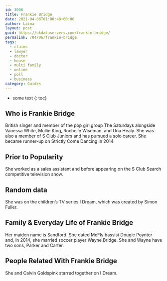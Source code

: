 ```yaml
---
id: 3006
title: Frankie Bridge
date: 2021-04-06T01:00:48+00:00
author: Laima
layout: post
guid: https://ukdataservers.com/frankie-bridge/
permalink: /04/06/frankie-bridge
tags:
  - claims
  - lawyer
  - doctor
  - house
  - multi family
  - online
  - poll
  - business
category: Guides
---
```


* some text
{: toc}


## Who is Frankie Bridge
                  
                  
                  
British singer and member of the pop girl group The Saturdays alongside Vanessa White, Mollie King, Rochelle Wiseman, and Una Healy. She was also a member of S Club Juniors and has pursued a solo career. She became runner-up on Strictly Come Dancing in 2014.
                  
              
            
              
            
                
                
                
## Prior to Popularity
                  
                  
                  
She worked as a sales assistant and before appearing on the S Club Search competitive television show.
                  
              
            
              
            
                
                
                
## Random data
                  
                  
                  
She was on the children&#8217;s TV series I Dream, which was created by Simon Fuller.
                  
              
            
              
            
                
                
                
## Family & Everyday Life of Frankie Bridge
                  
                  
                  
Her maiden name is Sandford. She dated McFly bassist Dougie Poynter and, in 2014, she married soccer player Wayne Bridge. She and Wayne have two sons, Parker and Carter.
                  
              
            
              
            
                
                
                
## People Related With Frankie Bridge
                  
                  
                  
She and Calvin Goldspink starred together on I Dream.
                  
              
            
              
            
                
              
            
              
              
            
            
              
            
          
          
          